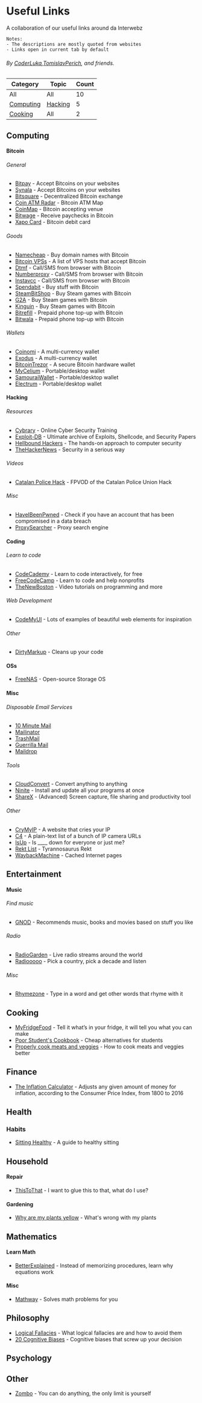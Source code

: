 # Useful Links
A collaboration of our useful links around da Interwebz

```
Notes:
- The descriptions are mostly quoted from websites
- Links open in current tab by default
```

###### By [CoderLuka](https://github.com/coderluka),[TomislavPerich](https://github.com/tomislavperich), and friends.


Category | Topic | Count
------------ | ------------- | -------------
All | All | 10
[Computing](#computing) | [Hacking](#hacking) | 5
[Cooking](#cooking) | All | 2


## Computing
#### Bitcoin
###### General
* [Bitpay](https://bitpay.com) - Accept Bitcoins on your websites
* [Synala](http://synala.com/) - Accept Bitcoins on your websites
* [Bitsquare](https://bitsquare.io/) - Decentralized Bitcoin exchange
* [Coin ATM Radar](https://coinatmradar.com/) - Bitcoin ATM Map
* [CoinMap](https://coinmap.org/) - Bitcoin accepting venue
* [Bitwage](https://www.bitwage.com/) - Receive paychecks in Bitcoin
* [Xapo Card](https://www.xapo.com/card/) - Bitcoin debit card
###### Goods
* [Namecheap](https://www.namecheap.com/) - Buy domain names with Bitcoin
* [Bitcoin VPSs](http://cryto.net/~joepie91/bitcoinvps.html	) - A list of VPS hosts that accept Bitcoin
* [Dtmf](https://dtmf.io/) - Call/SMS from browser with Bitcoin
* [Numberproxy](https://numberproxy.com/) - Call/SMS from browser with Bitcoin
* [Instavcc](https://instavcc.com/) - Call/SMS from browser with Bitcoin
* [Spendabit](https://spendabit.co/	) - Buy stuff with Bitcoin
* [SteamBitShop](https://steambitshop.com/) - Buy Steam games with Bitcoin
* [G2A](https://www.g2a.com/) - Buy Steam games with Bitcoin
* [Kinguin](https://www.kinguin.net/) - Buy Steam games with Bitcoin
* [Bitrefill](https://www.bitrefill.com/) - Prepaid phone top-up with Bitcoin
* [Bitwala](https://www.bitwala.io/prepaid-mobile-phone-top-up-bitcoin/) - Prepaid phone top-up with Bitcoin
###### Wallets
* [Coinomi](https://coinomi.com/) - A multi-currency wallet
* [Exodus](https://www.exodus.io/) - A multi-currency wallet
* [BitcoinTrezor](https://www.bitcointrezor.com/) - A secure Bitcoin hardware wallet
* [MyCelium](https://mycelium.com/) - Portable/desktop wallet
* [SamouraiWallet](https://samouraiwallet.com/) - Portable/desktop wallet
* [Electrum](https://electrum.org) - Portable/desktop wallet

#### Hacking
###### Resources
* [Cybrary](https://cybrary.it) - Online Cyber Security Training
* [Exploit-DB](https://www.exploit-db.com/) - Ultimate archive of Exploits, Shellcode, and Security Papers
* [Hellbound Hackers](https://www.hellboundhackers.org/) - The hands-on approach to computer security
* [TheHackerNews](http://thehackernews.com/) - Security in a serious way
###### Videos
* [Catalan Police Hack](https://vimeo.com/167411059) - FPVOD of the Catalan Police Union Hack
###### Misc
* [HaveIBeenPwned](https://haveibeenpwned.com/) - Check if you have an account that has been compromised in a data breach
* [ProxySearcher](http://proxysearcher.sourceforge.net/) - Proxy search engine

#### Coding
###### Learn to code
* [CodeCademy](https://www.codecademy.com/) - Learn to code interactively, for free
* [FreeCodeCamp](https://www.freecodecamp.com/) - Learn to code and help nonprofits
* [TheNewBoston](https://thenewboston.com/) - Video tutorials on programming and more
###### Web Development
* [CodeMyUI](https://codemyui.com/) - Lots of examples of beautiful web elements for inspiration
###### Other
* [DirtyMarkup](https://dirtymarkup.com/) - Cleans up your code

#### OSs
* [FreeNAS](http://www.freenas.org/) - Open-source Storage OS

#### Misc
###### Disposable Email Services
* [10 Minute Mail](https://www.10minutemail.com)
* [Mailinator](https://www.mailinator.com)
* [TrashMail](http://www.trashmail.org/)
* [Guerrilla Mail](https://guerrillamail.com)
* [Maildrop](https://www.maildrop.cc/)
###### Tools
* [CloudConvert](https://cloudconvert.com/) - Convert anything to anything
* [Ninite](https://ninite.com/) - Install and update all your programs at once
* [ShareX](https://getsharex.com/) - (Advanced) Screen capture, file sharing and productivity tool
###### Other
* [CryMyIP](http://crymyip.com/) - A website that cries your IP
* [C4](https://github.com/turbo/c4) - A plain-text list of a bunch of IP camera URLs
* [IsUp](http://isup.me/) - Is ____ down for everyone or just me?
* [Rekt List](https://pastebin.com/Vbdx9Lgq) - Tyrannosaurus Rekt
* [WaybackMachine](http://archive.org/web/) - Cached Internet pages


## Entertainment
#### Music
###### Find music
* [GNOD](http://www.gnod.com/) -  Rеcommеnds muѕic, books and movіes based on stuff you like
###### Radio
* [RadioGarden](http://radio.garden/) - Live radio streams around the world
* [Radiooooo](http://radiooooo.com/) - Pick a country, pick a decade and listen
###### Misc
* [Rhymezone](http://www.rhymezone.com/) - Type in a word and get other words that rhyme with it

## Cooking
* [MyFridgeFood](https://www.myfridgefood.com/) - Tell it what’s in your fridge, it will tell you what you can make
* [Poor Student's Cookbook](http://imgur.com/gallery/pHUdq) - Cheap alternatives for students
* [Properly cook meats and veggies](http://i.imgur.com/i5mB3Ss.jpg) - How to cook meats and veggies better


## Finance
* [The Inflation Calculator](http://www.westegg.com/inflation/) - Adjusts any given amount of money for inflation, according to the Consumer Price Index, from 1800 to 2016

## Health
### Habits
* [Sitting Healthy](http://www.drbookspan.com/SittingHealthy.html) - A guide to healthy sitting

## Household
#### Repair
* [ThisToThat](http://www.thistothat.com/) - I want to glue this to that, what do I use?
#### Gardening
* [Why are my plants yellow](http://www.dailyinfographic.com/wp-content/uploads/2015/08/why-are-my-plants-yellow.jpg) - What's wrong with my plants

## Mathematics
#### Learn Math
* [BetterExplained](https://betterexplained.com/) - Instead of memorizing procedures, learn why equations work
#### Misc
* [Mathway](https://www.mathway.com/) - Solves math problems for you

## Philosophy
* [Logical Fallacies](http://i.imgur.com/9nWUM2c.jpg) - What logical fallacies are and how to avoid them
* [20 Cognitive Biases](https://i.imgur.com/czyJsjO.png) - Cognitive biases that screw up your decision


## Psychology

## Other
* [Zombo](http://html5zombo.com/) - You can do anything, the only limit is yourself

